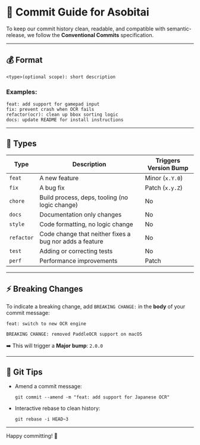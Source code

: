 # 📂 Commit Guide for Asobitai

To keep our commit history clean, readable, and compatible with semantic-release, we follow the **Conventional Commits** specification.

---

## 💰 Format

```
<type>(optional scope): short description
```

### Examples:
```
feat: add support for gamepad input
fix: prevent crash when OCR fails
refactor(ocr): clean up bbox sorting logic
docs: update README for install instructions
```

---

## 🔹 Types

| Type       | Description                                     | Triggers Version Bump |
|------------|-------------------------------------------------|------------------------|
| `feat`     | A new feature                                    | Minor (`x.Y.0`)        |
| `fix`      | A bug fix                                       | Patch (`x.y.Z`)        |
| `chore`    | Build process, deps, tooling (no logic change)  | No                     |
| `docs`     | Documentation only changes                      | No                     |
| `style`    | Code formatting, no logic change                | No                     |
| `refactor` | Code change that neither fixes a bug nor adds a feature | No           |
| `test`     | Adding or correcting tests                      | No                     |
| `perf`     | Performance improvements                         | Patch                  |

---

## ⚡ Breaking Changes

To indicate a breaking change, add `BREAKING CHANGE:` in the **body** of your commit message:

```
feat: switch to new OCR engine

BREAKING CHANGE: removed PaddleOCR support on macOS
```

➡️ This will trigger a **Major bump**: `2.0.0`

---

## 🔄 Git Tips

- Amend a commit message:
  ```
  git commit --amend -m "feat: add support for Japanese OCR"
  ```
- Interactive rebase to clean history:
  ```
  git rebase -i HEAD~3
  ```

---

Happy committing! 🎉